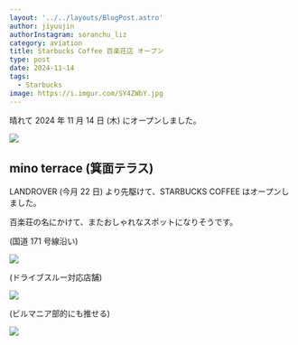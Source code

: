 ```yaml
---
layout: '../../layouts/BlogPost.astro'
author: jiyuujin
authorInstagram: soranchu_liz
category: aviation
title: Starbucks Coffee 百楽荘店 オープン
type: post
date: 2024-11-14
tags:
  - Starbucks
image: https://i.imgur.com/SY4ZWbY.jpg
---
```


晴れて 2024 年 11 月 14 日 (木) にオープンしました。

![](/assets/img/20241114/starbucks.JPG)

## mino terrace (箕面テラス)

LANDROVER (今月 22 日) より先駆けて、STARBUCKS COFFEE はオープンしました。

百楽荘の名にかけて、またおしゃれなスポットになりそうです。

(国道 171 号線沿い)

![](/assets/img/20241114/IMG_9173.JPG)

(ドライブスルー対応店舗)

![](/assets/img/20241114/IMG_9178.JPG)

(ビルマニア部的にも推せる)

![](/assets/img/20241114/IMG_9183.JPG)
